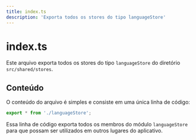 ```yaml
---
title: index.ts
description: 'Exporta todos os stores do tipo languageStore'
---
```

# index.ts

Este arquivo exporta todos os stores do tipo `languageStore` do diretório `src/shared/stores`.

## Conteúdo

O conteúdo do arquivo é simples e consiste em uma única linha de código:
```ts
export * from './languageStore';
```
Essa linha de código exporta todos os membros do módulo `languageStore` para que possam ser utilizados em outros lugares do aplicativo.